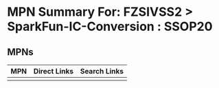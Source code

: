



# MPN Summary For: FZSIVSS2 > SparkFun-IC-Conversion : SSOP20

## MPNs
  

|MPN|Direct Links|Search Links|
| :--- | :--- | :--- |
||||
